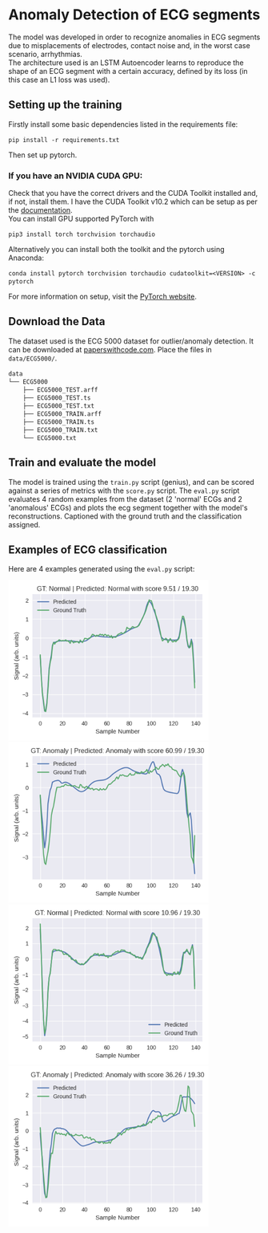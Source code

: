 # Anomaly Detection of ECG segments

The model was developed in order to recognize anomalies in ECG segments due to misplacements of electrodes, contact noise and, in the worst case scenario, arrhythmias. <br/>
The architecture used is an LSTM Autoencoder learns to reproduce the shape of an ECG segment with a certain accuracy, defined by its loss (in this case an L1 loss was used). 

## Setting up the training
Firstly install some basic dependencies listed in the requirements file:
```
pip install -r requirements.txt
```
Then set up pytorch.
### If you have an NVIDIA CUDA GPU:
Check that you have the correct drivers and the CUDA Toolkit installed and, if not, install them. I have the CUDA Toolkit v10.2 which can be setup as per the [documentation](https://docs.nvidia.com/cuda/archive/10.2/). <br/>
You can install GPU supported PyTorch with
```
pip3 install torch torchvision torchaudio
```
Alternatively you can install both the toolkit and the pytorch using Anaconda:
```
conda install pytorch torchvision torchaudio cudatoolkit=<VERSION> -c pytorch
```
For more information on setup, visit the [PyTorch website](https://pytorch.org/get-started/locally/).
## Download the Data
The dataset used is the ECG 5000 dataset for outlier/anomaly detection. It can be downloaded at [paperswithcode.com](https://paperswithcode.com/sota/outlier-detection-on-ecg5000). Place the files in `data/ECG5000/`.
```
data
└── ECG5000
    ├── ECG5000_TEST.arff
    ├── ECG5000_TEST.ts
    ├── ECG5000_TEST.txt
    ├── ECG5000_TRAIN.arff
    ├── ECG5000_TRAIN.ts
    ├── ECG5000_TRAIN.txt
    └── ECG5000.txt
```

## Train and evaluate the model
The model is trained using the `train.py` script (genius), and can be scored against a series of metrics with the `score.py` script. The `eval.py` script evaluates 4 random examples from the dataset (2 'normal' ECGs and 2 'anomalous' ECGs) and plots the ecg segment together with the model's reconstructions. Captioned with the ground truth and the classification assigned.

## Examples of ECG classification

Here are 4 examples generated using the `eval.py` script:

<img src="images/fig_1_Normal.png" alt="Normal 1" width="400"/>
<img src="images/fig_2_Anomaly.png" alt="Anomaly 1" width="400"/>
<img src="images/fig_3_Normal.png" alt="Normal 2" width="400"/>
<img src="images/fig_4_Anomaly.png" alt="Anomaly 3" width="400"/>